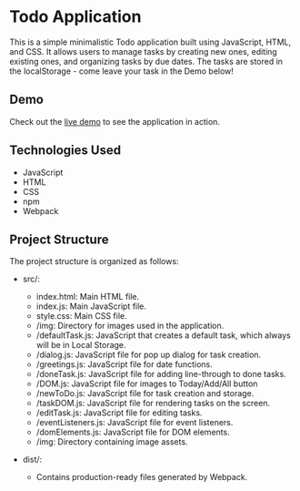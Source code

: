 # Todo Application

This is a simple minimalistic Todo application built using JavaScript, HTML, and CSS. It allows users to manage tasks by creating new ones, editing existing ones, and organizing tasks by due dates. The tasks are stored in the localStorage - come leave your task in the Demo below!

## Demo

Check out the [live demo](https://raw.githack.com/vasenkom/To-do-app/webStorageAPI/dist/index.html) to see the application in action.

## Technologies Used

- JavaScript
- HTML
- CSS
- npm
- Webpack

## Project Structure

The project structure is organized as follows:

- src/:
  - index.html: Main HTML file.
  - index.js: Main JavaScript file.
  - style.css: Main CSS file.
  - /img: Directory for images used in the application.
  - /defaultTask.js: JavaScript that creates a default task, which always will be in Local Storage.
  - /dialog.js: JavaScript file for pop up dialog for task creation.
  - /greetings.js: JavaScript file for date functions.
  - /doneTask.js: JavaScript file for adding line-through to done tasks.
  - /DOM.js: JavaScript file for images to Today/Add/All button
  - /newToDo.js: JavaScript file for task creation and storage.
  - /taskDOM.js: JavaScript file for rendering tasks on the screen.
  - /editTask.js: JavaScript file for editing tasks.
  - /eventListeners.js: JavaScript file for event listeners.
  - /domElements.js: JavaScript file for DOM elements.
  - /img: Directory containing image assets.

- dist/:
  - Contains production-ready files generated by Webpack.
